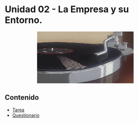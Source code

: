 # Unidad 02 - La Empresa y su Entorno.

<div align=center>
    <img src="../../extras/vinilo.gif" alt="vinilo" width="60%">
</div>

## Contenido
- [Tarea](./tarea/README.md)
- [Questionario](./questionario/README.md)
